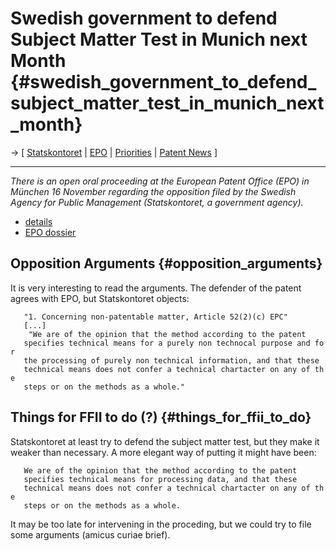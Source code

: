 # Swedish government to defend Subject Matter Test in Munich next Month {#swedish_government_to_defend_subject_matter_test_in_munich_next_month}

-\> \[ [ Statskontoret](StatskontoretEn "wikilink") \| [
EPO](SwpatepoEn "wikilink") \| [ Priorities](FfiiprojPriorEn "wikilink")
\| [ Patent News](SwpatcninoEn "wikilink") \]

------------------------------------------------------------------------

*There is an open oral proceeding at the European Patent Office (EPO) in
München 16 November regarding the opposition filed by the Swedish Agency
for Public Management (Statskontoret, a government agency).*

-   [details](http://gauss.ffii.org/PatentView/EP1228451/Comments "wikilink")
-   [EPO
    dossier](http://www.ffii.se/erik/misc/StatskontoretOpposition050222-051015.pdf "wikilink")

## Opposition Arguments {#opposition_arguments}

It is very interesting to read the arguments. The defender of the patent
agrees with EPO, but Statskontoret objects:

`   "1. Concerning non-patentable matter, Article 52(2)(c) EPC"`\
`   [...]`\
`    "We are of the opinion that the method according to the patent`\
`   specifies technical means for a purely non technocal purpose and for`\
`   the processing of purely non technical information, and that these`\
`   technical means does not confer a technical chartacter on any of the`\
`   steps or on the methods as a whole."`

## Things for FFII to do (?) {#things_for_ffii_to_do}

Statskontoret at least try to defend the subject matter test, but they
make it weaker than necessary. A more elegant way of putting it might
have been:

`   We are of the opinion that the method according to the patent`\
`   specifies technical means for processing data, and that these`\
`   technical means does not confer a technical chartacter on any of the`\
`   steps or on the methods as a whole.`

It may be too late for intervening in the proceding, but we could try to
file some arguments (amicus curiae brief).
